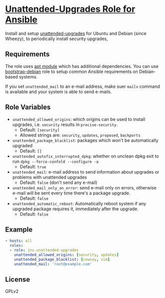 # [Unattended-Upgrades Role for Ansible](https://github.com/jnv/ansible-role-unattended-upgrades)

Install and setup [unattended-upgrades](https://launchpad.net/unattended-upgrades) for Ubuntu and Debian (since Wheezy), to periodically install security upgrades,

## Requirements

The role uses [apt module](http://docs.ansible.com/apt_repository_module.html) which has additional dependencies. You can use [bootstrap-debian](https://github.com/cederberg/ansible-bootstrap-debian) role to setup common Ansible requirements on Debian-based systems.

If you set `unattended_mail` to an e-mail address, make suer `mailx` command is available and your system is able to send e-mails.

## Role Variables

* `unattended_allowed_origins`: which origins can be used to install upgrades, i.e. `security` results in `precise-security`.
  * Default: `[security]`
  * Allowed strings are: `security`, `updates`, `proposed`, `backports`
* `unattended_package_blacklist`: packages which won't be automatically upgraded
  * Default: `[]`
* `unattended_autofix_interrupted_dpkg`: whether on unclean dpkg exit to run `dpkg --force-confold --configure -a`
  * Default: `true`
* `unattended_mail`: e-mail address to send information about upgrades or problems with unattended upgrades
  * Default: `false` (don't send any e-mail)
* `unattended_mail_only_on_error`: send e-mail only on errors, otherwise e-mail will be sent every time there's a package upgrade.
  * Default: `false`
* `unattended_automatic_reboot`: Automatically reboot system if any upgraded package requires it, immediately after the upgrade.
  * Default: `false`

## Example

```yaml
- hosts: all
  roles:
  - role: jnv.unattended-upgrades
    unattended_allowed_origins: [security, updates]
    unattended_package_blacklist: [cowsay, vim]
    unattended_mail: 'root@example.com'
```

## License

GPLv2

